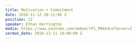 ```yaml
---
title: Motivation + Commitment
date: 2018-11-12 20:11:00 Z
position: 12
speaker: Ethan Harrington
media: https://www.youtube.com/embed/rP1_M9Ah4cU?ecver=2
sermon_date: 2018-11-11 10:00:00 Z
---
```


